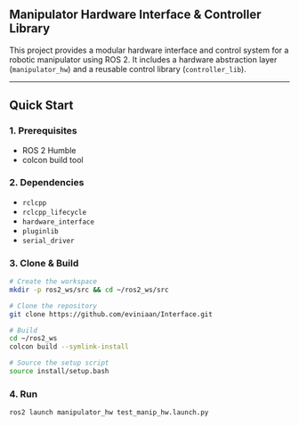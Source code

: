 ## Manipulator Hardware Interface & Controller Library

This project provides a modular hardware interface and control system for a robotic manipulator using ROS 2. It includes a hardware abstraction layer (`manipulator_hw`) and a reusable control library (`controller_lib`).

---

## Quick Start

### 1. **Prerequisites**

- ROS 2 Humble
- colcon build tool

### 2. Dependencies

- `rclcpp`
- `rclcpp_lifecycle`
- `hardware_interface`
- `pluginlib`
- `serial_driver`

### 3. Clone & **Build**

```bash
# Create the workspace
mkdir -p ros2_ws/src && cd ~/ros2_ws/src

# Clone the repository
git clone https://github.com/eviniaan/Interface.git

# Build
cd ~/ros2_ws
colcon build --symlink-install

# Source the setup script
source install/setup.bash
```

### 4. Run

```bash
ros2 launch manipulator_hw test_manip_hw.launch.py
```

